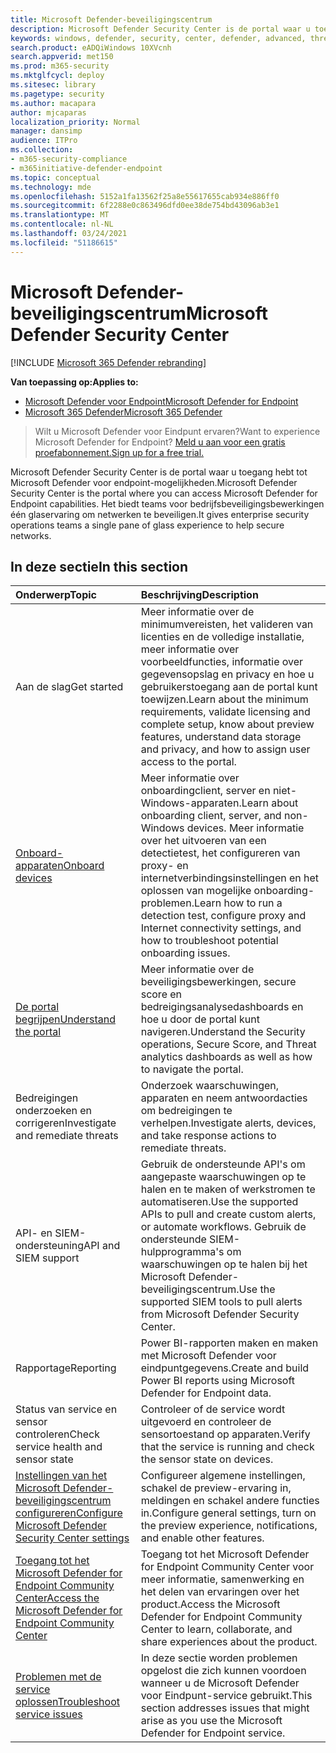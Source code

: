 ```yaml
---
title: Microsoft Defender-beveiligingscentrum
description: Microsoft Defender Security Center is de portal waar u toegang hebt tot Microsoft Defender voor Eindpunt.
keywords: windows, defender, security, center, defender, advanced, threat, protection
search.product: eADQiWindows 10XVcnh
search.appverid: met150
ms.prod: m365-security
ms.mktglfcycl: deploy
ms.sitesec: library
ms.pagetype: security
ms.author: macapara
author: mjcaparas
localization_priority: Normal
manager: dansimp
audience: ITPro
ms.collection:
- m365-security-compliance
- m365initiative-defender-endpoint
ms.topic: conceptual
ms.technology: mde
ms.openlocfilehash: 5152a1fa13562f25a8e55617655cab934e886ff0
ms.sourcegitcommit: 6f2288e0c863496dfd0ee38de754bd43096ab3e1
ms.translationtype: MT
ms.contentlocale: nl-NL
ms.lasthandoff: 03/24/2021
ms.locfileid: "51186615"
---
```

# <a name="microsoft-defender-security-center"></a><span data-ttu-id="ba65f-104">Microsoft Defender-beveiligingscentrum</span><span class="sxs-lookup"><span data-stu-id="ba65f-104">Microsoft Defender Security Center</span></span>

[!INCLUDE [Microsoft 365 Defender rebranding](../../includes/microsoft-defender.md)]

<span data-ttu-id="ba65f-105">**Van toepassing op:**</span><span class="sxs-lookup"><span data-stu-id="ba65f-105">**Applies to:**</span></span>
- [<span data-ttu-id="ba65f-106">Microsoft Defender voor Endpoint</span><span class="sxs-lookup"><span data-stu-id="ba65f-106">Microsoft Defender for Endpoint</span></span>](https://go.microsoft.com/fwlink/p/?linkid=2154037)
- [<span data-ttu-id="ba65f-107">Microsoft 365 Defender</span><span class="sxs-lookup"><span data-stu-id="ba65f-107">Microsoft 365 Defender</span></span>](https://go.microsoft.com/fwlink/?linkid=2118804)

> <span data-ttu-id="ba65f-108">Wilt u Microsoft Defender voor Eindpunt ervaren?</span><span class="sxs-lookup"><span data-stu-id="ba65f-108">Want to experience Microsoft Defender for Endpoint?</span></span> [<span data-ttu-id="ba65f-109">Meld u aan voor een gratis proefabonnement.</span><span class="sxs-lookup"><span data-stu-id="ba65f-109">Sign up for a free trial.</span></span>](https://www.microsoft.com/microsoft-365/windows/microsoft-defender-atp?ocid=docs-wdatp-exposedapis-abovefoldlink)

<span data-ttu-id="ba65f-110">Microsoft Defender Security Center is de portal waar u toegang hebt tot Microsoft Defender voor endpoint-mogelijkheden.</span><span class="sxs-lookup"><span data-stu-id="ba65f-110">Microsoft Defender Security Center is the portal where you can access Microsoft Defender for Endpoint capabilities.</span></span> <span data-ttu-id="ba65f-111">Het biedt teams voor bedrijfsbeveiligingsbewerkingen één glaservaring om netwerken te beveiligen.</span><span class="sxs-lookup"><span data-stu-id="ba65f-111">It gives enterprise security operations teams a single pane of glass experience to help secure networks.</span></span>

## <a name="in-this-section"></a><span data-ttu-id="ba65f-112">In deze sectie</span><span class="sxs-lookup"><span data-stu-id="ba65f-112">In this section</span></span>

<span data-ttu-id="ba65f-113">Onderwerp</span><span class="sxs-lookup"><span data-stu-id="ba65f-113">Topic</span></span> | <span data-ttu-id="ba65f-114">Beschrijving</span><span class="sxs-lookup"><span data-stu-id="ba65f-114">Description</span></span>
:---|:---
<span data-ttu-id="ba65f-115">Aan de slag</span><span class="sxs-lookup"><span data-stu-id="ba65f-115">Get started</span></span>  |  <span data-ttu-id="ba65f-116">Meer informatie over de minimumvereisten, het valideren van licenties en de volledige installatie, meer informatie over voorbeeldfuncties, informatie over gegevensopslag en privacy en hoe u gebruikerstoegang aan de portal kunt toewijzen.</span><span class="sxs-lookup"><span data-stu-id="ba65f-116">Learn about the minimum requirements, validate licensing and complete setup, know about preview features, understand data storage and privacy, and how to assign user access to the portal.</span></span>
[<span data-ttu-id="ba65f-117">Onboard-apparaten</span><span class="sxs-lookup"><span data-stu-id="ba65f-117">Onboard devices</span></span>](onboard-configure.md) | <span data-ttu-id="ba65f-118">Meer informatie over onboardingclient, server en niet-Windows-apparaten.</span><span class="sxs-lookup"><span data-stu-id="ba65f-118">Learn about onboarding client, server, and non-Windows devices.</span></span> <span data-ttu-id="ba65f-119">Meer informatie over het uitvoeren van een detectietest, het configureren van proxy- en internetverbindingsinstellingen en het oplossen van mogelijke onboarding-problemen.</span><span class="sxs-lookup"><span data-stu-id="ba65f-119">Learn how to run a detection test, configure proxy and Internet connectivity settings, and how to troubleshoot potential onboarding issues.</span></span>
[<span data-ttu-id="ba65f-120">De portal begrijpen</span><span class="sxs-lookup"><span data-stu-id="ba65f-120">Understand the portal</span></span>](use.md) | <span data-ttu-id="ba65f-121">Meer informatie over de beveiligingsbewerkingen, secure score en bedreigingsanalysedashboards en hoe u door de portal kunt navigeren.</span><span class="sxs-lookup"><span data-stu-id="ba65f-121">Understand the Security operations, Secure Score, and Threat analytics dashboards as well as how to navigate the portal.</span></span>
<span data-ttu-id="ba65f-122">Bedreigingen onderzoeken en corrigeren</span><span class="sxs-lookup"><span data-stu-id="ba65f-122">Investigate and remediate threats</span></span> | <span data-ttu-id="ba65f-123">Onderzoek waarschuwingen, apparaten en neem antwoordacties om bedreigingen te verhelpen.</span><span class="sxs-lookup"><span data-stu-id="ba65f-123">Investigate alerts, devices, and take response actions to remediate threats.</span></span>
<span data-ttu-id="ba65f-124">API- en SIEM-ondersteuning</span><span class="sxs-lookup"><span data-stu-id="ba65f-124">API and SIEM support</span></span> | <span data-ttu-id="ba65f-125">Gebruik de ondersteunde API's om aangepaste waarschuwingen op te halen en te maken of werkstromen te automatiseren.</span><span class="sxs-lookup"><span data-stu-id="ba65f-125">Use the supported APIs to pull and create custom alerts, or automate workflows.</span></span> <span data-ttu-id="ba65f-126">Gebruik de ondersteunde SIEM-hulpprogramma's om waarschuwingen op te halen bij het Microsoft Defender-beveiligingscentrum.</span><span class="sxs-lookup"><span data-stu-id="ba65f-126">Use the supported SIEM tools to pull alerts from Microsoft Defender Security Center.</span></span>
<span data-ttu-id="ba65f-127">Rapportage</span><span class="sxs-lookup"><span data-stu-id="ba65f-127">Reporting</span></span> | <span data-ttu-id="ba65f-128">Power BI-rapporten maken en maken met Microsoft Defender voor eindpuntgegevens.</span><span class="sxs-lookup"><span data-stu-id="ba65f-128">Create and build Power BI reports using Microsoft Defender for Endpoint data.</span></span>
<span data-ttu-id="ba65f-129">Status van service en sensor controleren</span><span class="sxs-lookup"><span data-stu-id="ba65f-129">Check service health and sensor state</span></span> | <span data-ttu-id="ba65f-130">Controleer of de service wordt uitgevoerd en controleer de sensortoestand op apparaten.</span><span class="sxs-lookup"><span data-stu-id="ba65f-130">Verify that the service is running and check the sensor state on devices.</span></span>
[<span data-ttu-id="ba65f-131">Instellingen van het Microsoft Defender-beveiligingscentrum configureren</span><span class="sxs-lookup"><span data-stu-id="ba65f-131">Configure Microsoft Defender Security Center settings</span></span>](preferences-setup.md) | <span data-ttu-id="ba65f-132">Configureer algemene instellingen, schakel de preview-ervaring in, meldingen en schakel andere functies in.</span><span class="sxs-lookup"><span data-stu-id="ba65f-132">Configure general settings, turn on the preview experience, notifications, and enable other features.</span></span>
[<span data-ttu-id="ba65f-133">Toegang tot het Microsoft Defender for Endpoint Community Center</span><span class="sxs-lookup"><span data-stu-id="ba65f-133">Access the Microsoft Defender for Endpoint Community Center</span></span>](community.md) | <span data-ttu-id="ba65f-134">Toegang tot het Microsoft Defender for Endpoint Community Center voor meer informatie, samenwerking en het delen van ervaringen over het product.</span><span class="sxs-lookup"><span data-stu-id="ba65f-134">Access the Microsoft Defender for Endpoint Community Center to learn, collaborate, and share experiences about the product.</span></span>
[<span data-ttu-id="ba65f-135">Problemen met de service oplossen</span><span class="sxs-lookup"><span data-stu-id="ba65f-135">Troubleshoot service issues</span></span>](troubleshoot-mdatp.md) | <span data-ttu-id="ba65f-136">In deze sectie worden problemen opgelost die zich kunnen voordoen wanneer u de Microsoft Defender voor Eindpunt-service gebruikt.</span><span class="sxs-lookup"><span data-stu-id="ba65f-136">This section addresses issues that might arise as you use the Microsoft Defender for Endpoint service.</span></span>
